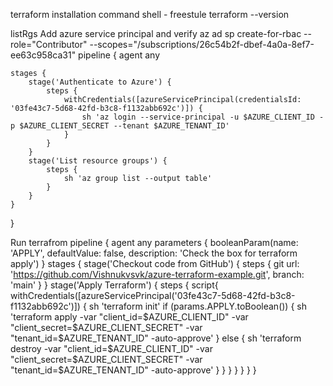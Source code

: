 terraform installation
command shell - freestule
terraform --version

listRgs
Add azure service principal and verify
az ad sp create-for-rbac --role="Contributor" --scopes="/subscriptions/26c54b2f-dbef-4a0a-8ef7-ee63c958ca31"
pipeline {
    agent any

    stages {
        stage('Authenticate to Azure') {
            steps {
                withCredentials([azureServicePrincipal(credentialsId: '03fe43c7-5d68-42fd-b3c8-f1132abb692c')]) {
                    sh 'az login --service-principal -u $AZURE_CLIENT_ID -p $AZURE_CLIENT_SECRET --tenant $AZURE_TENANT_ID'
                }
            }
        }
        stage('List resource groups') {
            steps {
                sh 'az group list --output table'
            }
        }
    }
}

Run terrafrom
pipeline {
  agent any
  parameters {
    booleanParam(name: 'APPLY', defaultValue: false, description: 'Check the box for terraform apply')
  }
  stages {
    stage('Checkout code from GitHub') {
      steps {
        git url: 'https://github.com/Vishnukvsvk/azure-terraform-example.git',
        branch: 'main'
      }
    }
    stage('Apply Terraform') {
      steps {
        script{
            withCredentials([azureServicePrincipal('03fe43c7-5d68-42fd-b3c8-f1132abb692c')]) {
              sh 'terraform init'
              if (params.APPLY.toBoolean()) {
                sh 'terraform apply -var "client_id=$AZURE_CLIENT_ID" -var "client_secret=$AZURE_CLIENT_SECRET" -var "tenant_id=$AZURE_TENANT_ID" -auto-approve'
              } else {
                sh 'terraform destroy -var "client_id=$AZURE_CLIENT_ID" -var "client_secret=$AZURE_CLIENT_SECRET" -var "tenant_id=$AZURE_TENANT_ID" -auto-approve'
              }
            }
          }
      }
    }
  }
}